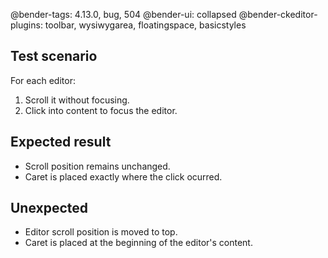 @bender-tags: 4.13.0, bug, 504
@bender-ui: collapsed
@bender-ckeditor-plugins: toolbar, wysiwygarea, floatingspace, basicstyles

## Test scenario

For each editor:
1. Scroll it without focusing.
2. Click into content to focus the editor.

## Expected result

* Scroll position remains unchanged.
* Caret is placed exactly where the click ocurred.

## Unexpected

* Editor scroll position is moved to top.
* Caret is placed at the beginning of the editor's content.
